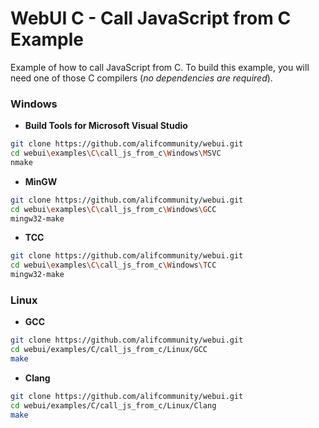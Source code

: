 
# WebUI C - Call JavaScript from C Example

Example of how to call JavaScript from C. To build this example, you will need one of those C compilers (*no dependencies are required*).

### Windows

- **Build Tools for Microsoft Visual Studio**
```sh
git clone https://github.com/alifcommunity/webui.git
cd webui\examples\C\call_js_from_c\Windows\MSVC
nmake
```

- **MinGW**
```sh
git clone https://github.com/alifcommunity/webui.git
cd webui\examples\C\call_js_from_c\Windows\GCC
mingw32-make
```

- **TCC**
```sh
git clone https://github.com/alifcommunity/webui.git
cd webui\examples\C\call_js_from_c\Windows\TCC
mingw32-make
```

### Linux

- **GCC**
```sh
git clone https://github.com/alifcommunity/webui.git
cd webui/examples/C/call_js_from_c/Linux/GCC
make
```

- **Clang**
```sh
git clone https://github.com/alifcommunity/webui.git
cd webui/examples/C/call_js_from_c/Linux/Clang
make
```
